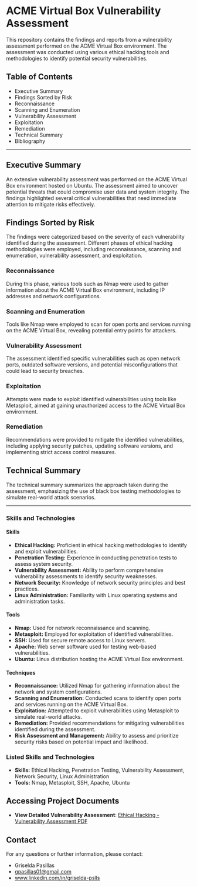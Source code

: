 # ACME Virtual Box Vulnerability Assessment

This repository contains the findings and reports from a vulnerability assessment performed on the ACME Virtual Box environment. The assessment was conducted using various ethical hacking tools and methodologies to identify potential security vulnerabilities.

## Table of Contents

- Executive Summary
- Findings Sorted by Risk
- Reconnaissance
- Scanning and Enumeration
- Vulnerability Assessment
- Exploitation
- Remediation
- Technical Summary
- Bibliography
  
---

## Executive Summary

An extensive vulnerability assessment was performed on the ACME Virtual Box environment hosted on Ubuntu. The assessment aimed to uncover potential threats that could compromise user data and system integrity. The findings highlighted several critical vulnerabilities that need immediate attention to mitigate risks effectively.

## Findings Sorted by Risk

The findings were categorized based on the severity of each vulnerability identified during the assessment. Different phases of ethical hacking methodologies were employed, including reconnaissance, scanning and enumeration, vulnerability assessment, and exploitation.

### Reconnaissance

During this phase, various tools such as Nmap were used to gather information about the ACME Virtual Box environment, including IP addresses and network configurations.

### Scanning and Enumeration

Tools like Nmap were employed to scan for open ports and services running on the ACME Virtual Box, revealing potential entry points for attackers.

### Vulnerability Assessment

The assessment identified specific vulnerabilities such as open network ports, outdated software versions, and potential misconfigurations that could lead to security breaches.

### Exploitation

Attempts were made to exploit identified vulnerabilities using tools like Metasploit, aimed at gaining unauthorized access to the ACME Virtual Box environment.

### Remediation

Recommendations were provided to mitigate the identified vulnerabilities, including applying security patches, updating software versions, and implementing strict access control measures.

## Technical Summary

The technical summary summarizes the approach taken during the assessment, emphasizing the use of black box testing methodologies to simulate real-world attack scenarios.


---
### Skills and Technologies

#### Skills

- **Ethical Hacking:** Proficient in ethical hacking methodologies to identify and exploit vulnerabilities.
- **Penetration Testing:** Experience in conducting penetration tests to assess system security.
- **Vulnerability Assessment:** Ability to perform comprehensive vulnerability assessments to identify security weaknesses.
- **Network Security:** Knowledge of network security principles and best practices.
- **Linux Administration:** Familiarity with Linux operating systems and administration tasks.

#### Tools

- **Nmap:** Used for network reconnaissance and scanning.
- **Metasploit:** Employed for exploitation of identified vulnerabilities.
- **SSH:** Used for secure remote access to Linux servers.
- **Apache:** Web server software used for testing web-based vulnerabilities.
- **Ubuntu:** Linux distribution hosting the ACME Virtual Box environment.

#### Techniques

- **Reconnaissance:** Utilized Nmap for gathering information about the network and system configurations.
- **Scanning and Enumeration:** Conducted scans to identify open ports and services running on the ACME Virtual Box.
- **Exploitation:** Attempted to exploit vulnerabilities using Metasploit to simulate real-world attacks.
- **Remediation:** Provided recommendations for mitigating vulnerabilities identified during the assessment.
- **Risk Assessment and Management:** Ability to assess and prioritize security risks based on potential impact and likelihood.

### Listed Skills and Technologies

- **Skills:** Ethical Hacking, Penetration Testing, Vulnerability Assessment, Network Security, Linux Administration
- **Tools:** Nmap, Metasploit, SSH, Apache, Ubuntu

## Accessing Project Documents
 - **View Detailed Vulnerability Assessment**:  [Ethical Hacking - Vulnerability Assessment PDF](https://github.com/gpasillas01/CyberSec-Projects-/raw/main/Ethical%20Hacking/Ethical%20Hacking%20-%20Vulnerability%20Assessment) 

## Contact
 For any questions or further information, please contact: 
 - Griselda Pasillas
 - gpasillas01@gmail.com
 - www.linkedin.com/in/griselda-pslls


